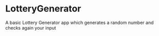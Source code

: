 # LotteryGenerator
A basic Lottery Generator app which generates a random number and checks again your input

